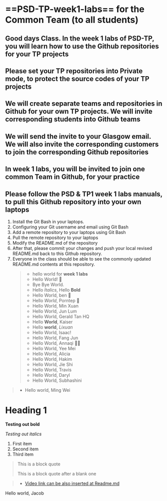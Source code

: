 # ==PSD-TP-week1-labs== for the Common Team (to all students)

## Good days Class. In the week 1 labs of PSD-TP, you will learn how to use the Github repositories for your TP projects

## Please set your TP repositories into Private mode, to protect the source codes of your TP projects

## We will create separate teams and repositories in Github for your own TP projects. We will invite corresponding students into Github teams

## We will send the invite to your Glasgow email. We will also invite the corresponding customers to join the corresponding Github repositories

## In week 1 labs, you will be invited to join one common Team in Github, for your practice

## Please follow the PSD & TP1 week 1 labs manuals, to pull this Github repository into your own laptops

1. Install the Git Bash in your laptops.
2. Configuring your Git username and email using Git Bash
3. Add a remote repository to your laptops using Git Bash
4. Pull the remote repository to your laptops
5. Modify the README.md of the repository
6. After that, please commit your changes and push your local revised README.md back to this Github repository.
7. Everyone in the class should be able to see the commonly updated README.md contents at this repository.
   > - hello world for **week 1 labs**
   > - Hello World! 🤡
   > - Bye Bye World.
   > - Hello _Italics_, Hello **Bold**
   > - Hello World, ben 🫠
   > - Hello _World_, Porntep 🚂
   > - Hello World, Min Xuan
   > - Hello World, Jun Lum
   > - Hello World, Gerald Tan HQ
   > - Hello **World**, Kaiser
   > - Hello **world**, _Lixuan_
   > - Hello World, Isaac!
   > - Hello World, Fang Jun
   > - Hello World, Annaqi 🏳️‍🌈 
   > - Hello World, Yee Mei 
   > - Hello World, Alicia
   > - Hello World, Hakim
   > - Hello World, Jie Shi
   > - Hello World, Travis
   > - Hello World, Daryl
   > - Hello World, Subhashini
> - Hello world, Ming Wei

# Heading 1

**Testing out bold**

_Testing out italics_

1. First item
2. Second item
3. Third item

> This is a block quote
>
> This is a block quote after a blank one

> - [Video link can be also inserted at Readme.md](https://www.youtube.com/watch?v=9UW6jnkiRQE)

Hello world, Jacob
